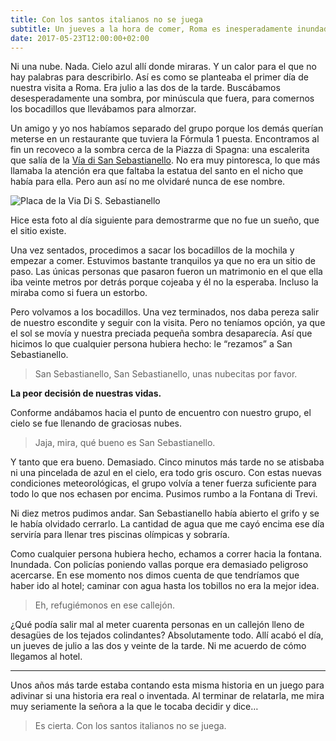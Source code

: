 ```yaml
---
title: Con los santos italianos no se juega
subtitle: Un jueves a la hora de comer, Roma es inesperadamente inundada porque yo tenía mucho calor.
date: 2017-05-23T12:00:00+02:00
---
```


Ni una nube. Nada. Cielo azul allí donde miraras. Y un calor para el que no hay palabras para describirlo. Así es como se planteaba el primer día de nuestra visita a Roma. Era julio a las dos de la tarde. Buscábamos desesperadamente una sombra, por minúscula que fuera, para comernos los bocadillos que llevábamos para almorzar.

Un amigo y yo nos habíamos separado del grupo porque los demás querían meterse en un restaurante que tuviera la Fórmula 1 puesta. Encontramos al fin un recoveco a la sombra cerca de la Piazza di Spagna: una escalerita que salía de la [Vía di San Sebastianello][maps]. No era muy pintoresca, lo que más llamaba la atención era que faltaba la estatua del santo en el nicho que había para ella. Pero aun así no me olvidaré nunca de ese nombre.

![Placa de la Via Di S. Sebastianello](https://assets.nachbaur.dev/via-san-sebastianello.jpg)
<figcaption>Hice esta foto al día siguiente para demostrarme que no fue un sueño, que el sitio existe.</figcaption>

Una vez sentados, procedimos a sacar los bocadillos de la mochila y empezar a comer. Estuvimos bastante tranquilos ya que no era un sitio de paso. Las únicas personas que pasaron fueron un matrimonio en el que ella iba veinte metros por detrás porque cojeaba y él no la esperaba. Incluso la miraba como si fuera un estorbo.

Pero volvamos a los bocadillos. Una vez terminados, nos daba pereza salir de nuestro escondite y seguir con la visita. Pero no teníamos opción, ya que el sol se movía y nuestra preciada pequeña sombra desaparecía. Así que hicimos lo que cualquier persona hubiera hecho: le “rezamos” a San Sebastianello.

> San Sebastianello, San Sebastianello, unas nubecitas por favor.

**La peor decisión de nuestras vidas.**

Conforme andábamos hacia el punto de encuentro con nuestro grupo, el cielo se fue llenando de graciosas nubes.

> Jaja, mira, qué bueno es San Sebastianello.

Y tanto que era bueno. Demasiado. Cinco minutos más tarde no se atisbaba ni una pincelada de azul en el cielo, era todo gris oscuro. Con estas nuevas condiciones meteorológicas, el grupo volvía a tener fuerza suficiente para todo lo que nos echasen por encima. Pusimos rumbo a la Fontana di Trevi.

Ni diez metros pudimos andar. San Sebastianello había abierto el grifo y se le había olvidado cerrarlo. La cantidad de agua que me cayó encima ese día serviría para llenar tres piscinas olímpicas y sobraría.

Como cualquier persona hubiera hecho, echamos a correr hacia la fontana. Inundada. Con policías poniendo vallas porque era demasiado peligroso acercarse. En ese momento nos dimos cuenta de que tendríamos que haber ido al hotel; caminar con agua hasta los tobillos no era la mejor idea.

> Eh, refugiémonos en ese callejón.

¿Qué podía salir mal al meter cuarenta personas en un callejón lleno de desagües de los tejados colindantes? Absolutamente todo. Allí acabó el día, un jueves de julio a las dos y veinte de la tarde. Ni me acuerdo de cómo llegamos al hotel.

- - -

Unos años más tarde estaba contando esta misma historia en un juego para adivinar si una historia era real o inventada. Al terminar de relatarla, me mira muy seriamente la señora a la que le tocaba decidir y dice…

> Es cierta. Con los santos italianos no se juega.

[maps]: https://goo.gl/maps/1BtS2otLrPD2

